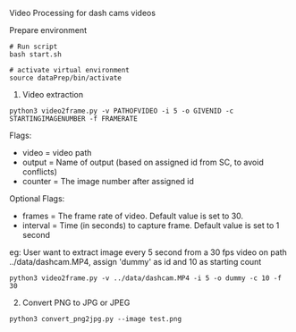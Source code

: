 Video Processing for dash cams videos

Prepare environment
```
# Run script
bash start.sh

# activate virtual environment
source dataPrep/bin/activate
```

1. Video extraction 
```  
python3 video2frame.py -v PATHOFVIDEO -i 5 -o GIVENID -c STARTINGIMAGENUMBER -f FRAMERATE
``` 

Flags:
- video     = video path
- output    = Name of output (based on assigned id from SC, to avoid conflicts)
- counter   = The image number after assigned id

Optional Flags:
- frames    = The frame rate of video. Default value is set to 30.
- interval  = Time (in seconds) to capture frame. Default value is set to 1 second

eg:
User want to extract image every 5 second from a 30 fps video on path ../data/dashcam.MP4, assign 'dummy' as id and 10 as starting count
```  
python3 video2frame.py -v ../data/dashcam.MP4 -i 5 -o dummy -c 10 -f 30 
``` 

2. Convert PNG to JPG or JPEG
```
python3 convert_png2jpg.py --image test.png 
```
